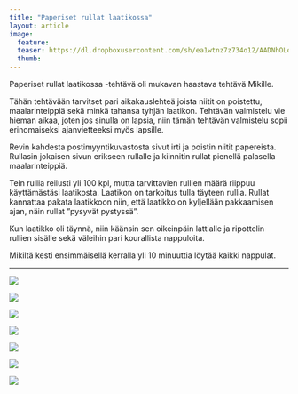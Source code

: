 ```yaml
---
title: "Paperiset rullat laatikossa"
layout: article
image:
  feature:
  teaser: https://dl.dropboxusercontent.com/sh/ea1wtnz7z734o12/AADNhOLo77gBj0AdhaTNQgVBa/aktivointi/paperiset-rullat-laatikossa/DS04457-245px.jpg
  thumb:
---
```


Paperiset rullat laatikossa -tehtävä oli mukavan haastava tehtävä Mikille.

Tähän tehtävään tarvitset pari aikakauslehteä joista niitit on poistettu, maalarinteippiä sekä minkä tahansa tyhjän laatikon. Tehtävän valmistelu vie hieman aikaa, joten jos sinulla on lapsia, niin tämän tehtävän valmistelu sopii erinomaiseksi ajanvietteeksi myös lapsille.

Revin kahdesta postimyyntikuvastosta sivut irti ja poistin niitit papereista. Rullasin jokaisen sivun erikseen rullalle ja kiinnitin rullat pienellä palasella maalarinteippiä.

Tein rullia reilusti yli 100 kpl, mutta tarvittavien rullien määrä riippuu käyttämästäsi laatikosta. Laatikon on tarkoitus tulla täyteen rullia. Rullat kannattaa pakata laatikkoon niin, että laatikko on kyljellään pakkaamisen ajan, näin rullat ”pysyvät pystyssä”.

Kun laatikko oli täynnä, niin käänsin sen oikeinpäin lattialle ja ripottelin rullien sisälle sekä väleihin pari kourallista nappuloita.

Mikiltä kesti ensimmäisellä kerralla yli 10 minuuttia löytää kaikki nappulat.

---

[![](https://dl.dropboxusercontent.com/sh/ea1wtnz7z734o12/AADrftn0zo3nmUF8Bj-wFojva/aktivointi/paperiset-rullat-laatikossa/DS04462-800px.jpg)](https://dl.dropboxusercontent.com/sh/ea1wtnz7z734o12/AABX-8C7DqKSY68uFkFXfMB9a/aktivointi/paperiset-rullat-laatikossa/DS04462.jpg)

[![](https://dl.dropboxusercontent.com/sh/ea1wtnz7z734o12/AADyklE8dqsZ75kdxlLFl0Jpa/aktivointi/paperiset-rullat-laatikossa/DS04490-800px.jpg)](https://dl.dropboxusercontent.com/sh/ea1wtnz7z734o12/AAAhn6MonZk8pncR6RogTydga/aktivointi/paperiset-rullat-laatikossa/DS04490.jpg)

[![](https://dl.dropboxusercontent.com/sh/ea1wtnz7z734o12/AABJDNru5t1ZJURM8CfGIL8Xa/aktivointi/paperiset-rullat-laatikossa/DS04512-800px.jpg)](https://dl.dropboxusercontent.com/sh/ea1wtnz7z734o12/AAD12XQNnmY9OJrqaAnrKEdta/aktivointi/paperiset-rullat-laatikossa/DS04512.jpg)

[![](https://dl.dropboxusercontent.com/sh/ea1wtnz7z734o12/AABLeiSyjaK73Avd19ubLOwsa/aktivointi/paperiset-rullat-laatikossa/DS04614-800px.jpg)](https://dl.dropboxusercontent.com/sh/ea1wtnz7z734o12/AABBgejNQrlYUFeN5zRTcSoVa/aktivointi/paperiset-rullat-laatikossa/DS04614.jpg)

[![](https://dl.dropboxusercontent.com/sh/ea1wtnz7z734o12/AAB-EPVHcBIjVGpTVbwLouPna/aktivointi/paperiset-rullat-laatikossa/DS04631-800px.jpg)](https://dl.dropboxusercontent.com/sh/ea1wtnz7z734o12/AABVZye5C0YtJzh8fCbWv_cua/aktivointi/paperiset-rullat-laatikossa/DS04631.jpg)

[![](https://dl.dropboxusercontent.com/sh/ea1wtnz7z734o12/AABUPGdHSQZW5Kwv-DQYjiJ9a/aktivointi/paperiset-rullat-laatikossa/DS04453-800px.jpg)](https://dl.dropboxusercontent.com/sh/ea1wtnz7z734o12/AABsG8Uer-cCk1UvEhw6gnvoa/aktivointi/paperiset-rullat-laatikossa/DS04453.jpg)

[![](https://dl.dropboxusercontent.com/sh/ea1wtnz7z734o12/AAAmvSIQLUXPWbl-xIDQp06za/aktivointi/paperiset-rullat-laatikossa/DS04457-800px.jpg)](https://dl.dropboxusercontent.com/sh/ea1wtnz7z734o12/AAAL_NtJY3SgWnZlAt64d1bVa/aktivointi/paperiset-rullat-laatikossa/DS04457.jpg)
